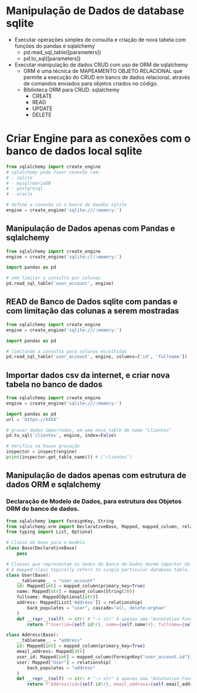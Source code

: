 # Manipulação de Dados de database sqlite
- Executar operações simples de consulta e criação de nova tabela com funções do pandas e sqlalchemy
    - pd.read_sql_table([parameters])
    - pd.to_sql([parameters])
- Executar manipulação de dados CRUD com uso de ORM de sqlalchemy
    - ORM é uma técnica de MAPEAMENTO OBJETO RELACIONAL que permite a execução do CRUD em banco de dados relacional, através de comandos enviados para objetos criados no código.
    - Biblioteca ORM para CRUD: sqlalchemy
        - CREATE
        - READ
        - UPDATE
        - DELETE

# Criar Engine para as conexões com o banco de dados local sqlite

```python
from sqlalchemy import create_engine
# sqlalchemy pode fazer conexão com:
# - sqlite
# - mysql/mariaDB
# - postgresql
# - oracle

# define a conexão co o banco de daados sqlite
engine = create_engine('sqlite:///:memory:')
```  

## Manipulação de Dados apenas com Pandas e sqlalchemy
```python
from sqlalchemy import create_engine
engine = create_engine('sqlite:///:memory:')

import pandas as pd

# sem limitar a consulta por colunas
pd.read_sql_table('user_account', engine)
```

## READ de Banco de Dados sqlite com pandas e com limitação das colunas a serem mostradas
```python
from sqlalchemy import create_engine
engine = create_engine('sqlite:///:memory:')

import pandas as pd

# limitando a consulta para colunas escolhidas
pd.read_sql_table('user_account', engine, columns=['id', 'fullname'])
```  

## Importar dados csv da internet, e criar nova tabela no banco de dados
```python
from sqlalchemy import create_engine
engine = create_engine('sqlite:///:memory:')

import pandas as pd
url = 'https://XXXX'

# gravar dados importados, em uma nova table de nome "clientes"
pd.to_sql('clientes', engine, index=False)

# Verifica se houve gravação
inspector = inspect(engine)
print(inspector.get_table_name()) # ['clientes'] 
```  

## Manipulação de dados apenas com estrutura de dados ORM e sqlalchemy

### Declaração de Modelo de Dados, para estrutura dos Objetos ORM do banco de dados.
```python
from sqlalchemy import ForeignKey, String
from sqlalchemy.orm import DeclarativeBase, Mapped, mapped_column, relationship
from typing import List, Optional

# Classe da base para o modelo
class Base(DeclarativeBase)
    pass

# Classes que representam os dados do Banco de Dados devem importar da classe de base.
# A mapped class typically refers to single particular database table, the name of which is indicated by using the __tablename__ class-level attribute.
class User(Base):
    __tablename__ = "user_account"
    id: Mapped[int] = mapped_column(primary_key=True)
    name: Mapped[str] = mapped_column(String(30))
    fullname: Mapped[Optional[str]]
    address: Mapped[List['Address']] = relationship(
        back_populates = "user", cascade="all, delete-orphan"
    )
    def __repr__(self) -> str: # "-> str" é apenas uma "Annotation Function".
        return f"User(id={self.id!r}, name={self.name!r}, fullname={self.fullname!r})"

class Address(Base):
    __tablename__ = "address"
    id: Mapped[int] = mapped_column(primary_key=True)
    email_address: Mapped[str]
    user_id: Mapped[int] = mapped_column(ForeignKey("user_account.id"))
    user: Mapped["User"] = relationship(
        back_populates = "address"
    )
    def __repr__(self) -> str: # "-> str" é apenas uma "Annotation Function".
        return f"Address(id={self.id!r}, email_address={self.email_address!r})"


```  